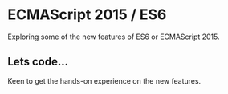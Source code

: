 # ECMAScript 2015 / ES6
Exploring some of the new features of ES6 or ECMAScript 2015.
## Lets code...
Keen to get the hands-on experience on the new features.
